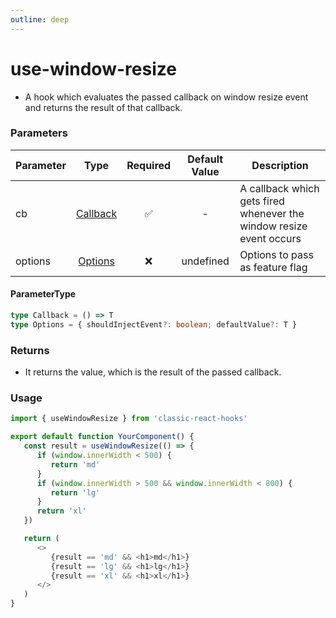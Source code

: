 ```yaml
---
outline: deep
---
```


# use-window-resize

-  A hook which evaluates the passed callback on window resize event and returns the result of that callback.

### Parameters

| Parameter |            Type            | Required | Default Value | Description                                                         |
| --------- | :------------------------: | :------: | :-----------: | ------------------------------------------------------------------- |
| cb        | [Callback](#parametertype) |    ✅    |       -       | A callback which gets fired whenever the window resize event occurs |
| options   | [Options](#parametertype)  |    ❌    |   undefined   | Options to pass as feature flag                                     |

#### ParameterType

```ts
type Callback = () => T
type Options = { shouldInjectEvent?: boolean; defaultValue?: T }
```

### Returns

-  It returns the value, which is the result of the passed callback.

### Usage

```ts
import { useWindowResize } from 'classic-react-hooks'

export default function YourComponent() {
   const result = useWindowResize(() => {
      if (window.innerWidth < 500) {
         return 'md'
      }
      if (window.innerWidth > 500 && window.innerWidth < 800) {
         return 'lg'
      }
      return 'xl'
   })

   return (
      <>
         {result == 'md' && <h1>md</h1>}
         {result == 'lg' && <h1>lg</h1>}
         {result == 'xl' && <h1>xl</h1>}
      </>
   )
}
```
